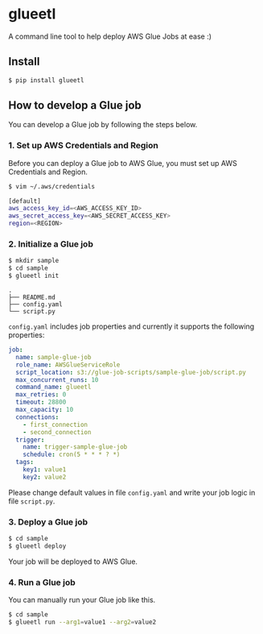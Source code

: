 # glueetl
A command line tool to help deploy AWS Glue Jobs at ease :)


## Install
```bash
$ pip install glueetl
```


## How to develop a Glue job
You can develop a Glue job by following the steps below.



### 1. Set up AWS Credentials and Region

Before you can deploy a Glue job to AWS Glue, you must set up AWS Credentials and Region.
```bash
$ vim ~/.aws/credentials

[default]
aws_access_key_id=<AWS_ACCESS_KEY_ID>
aws_secret_access_key=<AWS_SECRET_ACCESS_KEY>
region=<REGION>
```



### 2. Initialize a Glue job

```bash
$ mkdir sample
$ cd sample
$ glueetl init
```
```
.
├── README.md
├── config.yaml
└── script.py
```

`config.yaml` includes job properties and currently it supports the following properties:  
```yaml
job: 
  name: sample-glue-job
  role_name: AWSGlueServiceRole
  script_location: s3://glue-job-scripts/sample-glue-job/script.py
  max_concurrent_runs: 10
  command_name: glueetl
  max_retries: 0
  timeout: 28800
  max_capacity: 10
  connections:
    - first_connection
    - second_connection
  trigger:
    name: trigger-sample-glue-job
    schedule: cron(5 * * * ? *)
  tags:
    key1: value1
    key2: value2

```

Please change default values in file `config.yaml` and write your job logic in file `script.py`.  



### 3. Deploy a Glue job

```bash
$ cd sample
$ glueetl deploy
```
Your job will be deployed to AWS Glue.



### 4. Run a Glue job

You can manually run your Glue job like this.
```bash
$ cd sample
$ glueetl run --arg1=value1 --arg2=value2
```
